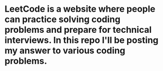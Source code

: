 # LeetCode is a website where people can practice solving coding problems and prepare for technical interviews. In this repo I'll be posting my answer to various coding problems.

